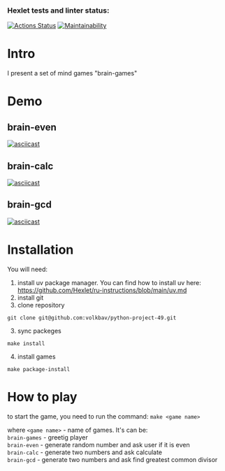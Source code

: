 ### Hexlet tests and linter status:
[![Actions Status](https://github.com/volkbav/python-project-49/actions/workflows/hexlet-check.yml/badge.svg)](https://github.com/volkbav/python-project-49/actions) [![Maintainability](https://api.codeclimate.com/v1/badges/c8fb98ab26e34c3f9592/maintainability)](https://codeclimate.com/github/volkbav/python-project-49/maintainability)

# Intro
I present a set of mind games "brain-games"

# Demo
## brain-even
[![asciicast](https://asciinema.org/a/ih1dfdYA9lQWdSaRw5RFRv6N7.svg)](https://asciinema.org/a/ih1dfdYA9lQWdSaRw5RFRv6N7)

## brain-calc
[![asciicast](https://asciinema.org/a/XMKYDz7WHhfEqZkINOosXQFsl.svg)](https://asciinema.org/a/XMKYDz7WHhfEqZkINOosXQFsl)

## brain-gcd
[![asciicast](https://asciinema.org/a/dibJr6I8zcZWuoFyTYojH2p37.svg)](https://asciinema.org/a/dibJr6I8zcZWuoFyTYojH2p37)

# Installation
You will need:
1. install uv package manager.
You can find how to install uv here: https://github.com/Hexlet/ru-instructions/blob/main/uv.md
2. install git 
3. clone repository
```
git clone git@github.com:volkbav/python-project-49.git
```
3. sync packeges
```
make install
```
4. install games
```
make package-install
```

# How to play
to start the game, you need to run the command: `make <game name>`

where `<game name>` - name of games. It's can be:<br/>
`brain-games` - greetig player<br/>
`brain-even` - generate random number and ask user if it is even<br/>
`brain-calc` - generate two numbers and ask calculate<br/>
`brain-gcd` - generate two numbers and ask find greatest common divisor
